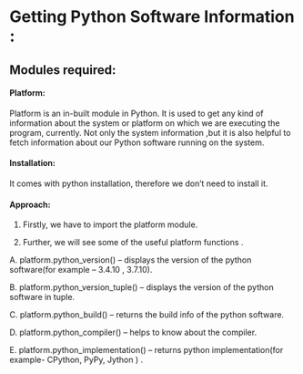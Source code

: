 # Getting Python Software Information :

## Modules required:
#### Platform:  
Platform is an in-built module in Python. It is used to get any kind of information about the system or platform on which we are executing the program, currently. Not only the system information ,but it is also helpful to fetch information about our Python software running on the system.

#### Installation:  
It comes with python installation, therefore we don’t need to install it.

#### Approach:
1. Firstly, we have to import the platform module.

2. Further, we will see some of the useful platform functions .

A. platform.python_version() – displays the version of the python software(for example – 3.4.10 , 3.7.10).

B. platform.python_version_tuple() – displays the version of the python software in tuple.

C. platform.python_build() – returns the build info of the python software.

D. platform.python_compiler() – helps to know about the compiler.

E. platform.python_implementation() – returns python implementation(for example- CPython, PyPy, Jython ) .

